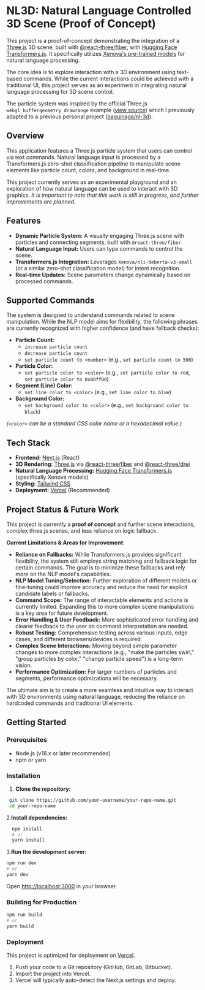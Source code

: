# NL3D: Natural Language Controlled 3D Scene (Proof of Concept)

This project is a proof-of-concept demonstrating the integration of a [Three.js](https://threejs.org/) 3D scene, built with [@react-three/fiber](https://github.com/pmndrs/react-three-fiber), with [Hugging Face Transformers.js](https://huggingface.co/docs/transformers.js/index). It specifically utilizes [Xenova's pre-trained models](https://huggingface.co/Xenova) for natural language processing.

The core idea is to explore interaction with a 3D environment using text-based commands. While the current interactions could be achieved with a traditional UI, this project serves as an experiment in integrating natural language processing for 3D scene control.

The particle system was inspired by the official Three.js `webgl_buffergeometry_drawrange` example ([view source](https://github.com/mrdoob/three.js/blob/master/examples/webgl_buffergeometry_drawrange.html)) which I previously adapted to a previous personal project ([baguinaga/nl-3d](https://github.com/baguinaga/3d-angular-portfolio)).

## Overview

This application features a Three.js particle system that users can control via text commands. Natural language input is processed by a Transformers.js zero-shot classification pipeline to manipulate scene elements like particle count, colors, and background in real-time.

This project currently serves as an experimental playground and an exploration of how natural language can be used to interact with 3D graphics. _It is important to note that this work is still in progress, and further improvements are planned._

## Features

- **Dynamic Particle System:** A visually engaging Three.js scene with particles and connecting segments, built with `@react-three/fiber`.
- **Natural Language Input:** Users can type commands to control the scene.
- **Transformers.js Integration:** Leverages `Xenova/nli-deberta-v3-small` (or a similar zero-shot classification model) for intent recognition.
- **Real-time Updates:** Scene parameters change dynamically based on processed commands.

## Supported Commands

The system is designed to understand commands related to scene manipulation. While the NLP model aims for flexibility, the following phrases are currently recognized with higher confidence (and have fallback checks):

- **Particle Count:**
  - `increase particle count`
  - `decrease particle count`
  - `set particle count to <number>` (e.g., `set particle count to 500`)
- **Particle Color:**
  - `set particle color to <color>` (e.g., `set particle color to red`, `set particle color to 0x00ff00`)
- **Segment (Line) Color:**
  - `set line color to <color>` (e.g., `set line color to blue`)
- **Background Color:**
  - `set background color to <color>` (e.g., `set background color to black`)

_(`<color>` can be a standard CSS color name or a hexadecimal value.)_

## Tech Stack

- **Frontend:** [Next.js](https://nextjs.org/) (React)
- **3D Rendering:** [Three.js](https://threejs.org/) via [@react-three/fiber](https://github.com/pmndrs/react-three-fiber) and [@react-three/drei](https://github.com/pmndrs/drei)
- **Natural Language Processing:** [Hugging Face Transformers.js](https://huggingface.co/docs/transformers.js/index) (specifically Xenova models)
- **Styling:** [Tailwind CSS](https://tailwindcss.com/)
- **Deployment:** [Vercel](https://vercel.com/) (Recommended)

## Project Status & Future Work

This project is currently a **proof of concept** and further scene interactions, complex three.js scenes, and less reliance on logic fallback.

**Current Limitations & Areas for Improvement:**

- **Reliance on Fallbacks:** While Transformers.js provides significant flexibility, the system still employs string matching and fallback logic for certain commands. The goal is to minimize these fallbacks and rely more on the NLP model's capabilities.
- **NLP Model Tuning/Selection:** Further exploration of different models or fine-tuning could improve accuracy and reduce the need for explicit candidate labels or fallbacks.
- **Command Scope:** The range of interactable elements and actions is currently limited. Expanding this to more complex scene manipulations is a key area for future development.
- **Error Handling & User Feedback:** More sophisticated error handling and clearer feedback to the user on command interpretation are needed.
- **Robust Testing:** Comprehensive testing across various inputs, edge cases, and different browsers/devices is required.
- **Complex Scene Interactions:** Moving beyond simple parameter changes to more complex interactions (e.g., "make the particles swirl," "group particles by color," "change particle speed") is a long-term vision.
- **Performance Optimization:** For larger numbers of particles and segments, performance optimizations will be necessary.

The ultimate aim is to create a more seamless and intuitive way to interact with 3D environments using natural language, reducing the reliance on hardcoded commands and traditional UI elements.

## Getting Started

### Prerequisites

- Node.js (v18.x or later recommended)
- npm or yarn

### Installation

1. **Clone the repository:**

```bash
 git clone https://github.com/your-username/your-repo-name.git
 cd your-repo-name
```

2.**Install dependencies:**

```bash
  npm install
  # or
  yarn install
```

3.**Run the development server:**

```bash
npm run dev
# or
yarn dev
```

Open [http://localhost:3000](http://localhost:3000) in your browser.

### Building for Production

```bash
npm run build
# or
yarn build
```

### Deployment

This project is optimized for deployment on [Vercel](https://vercel.com/).

1. Push your code to a Git repository (GitHub, GitLab, Bitbucket).
2. Import the project into Vercel.
3. Vercel will typically auto-detect the Next.js settings and deploy.

